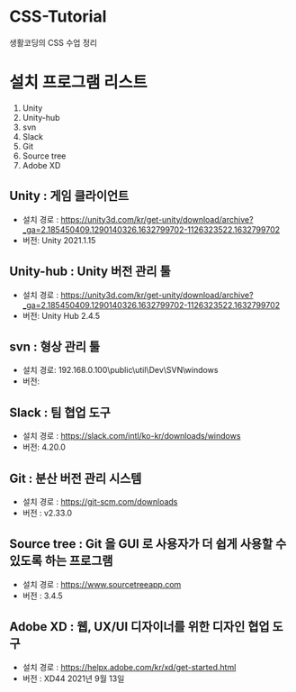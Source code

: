 # CSS-Tutorial

생활코딩의 CSS 수업 정리

# 설치 프로그램 리스트
1. Unity
2. Unity-hub
3. svn
4. Slack
5. Git
6. Source tree
7. Adobe XD

## Unity : 게임 클라이언트
- 설치 경로 : <https://unity3d.com/kr/get-unity/download/archive?_ga=2.185450409.1290140326.1632799702-1126323522.1632799702>
- 버전:  Unity 2021.1.15

## Unity-hub : Unity 버전 관리 툴
- 설치 경로 : <https://unity3d.com/kr/get-unity/download/archive?_ga=2.185450409.1290140326.1632799702-1126323522.1632799702>
- 버전: Unity Hub 2.4.5

## svn : 형상 관리 툴
- 설치 경로: 192.168.0.100\public\util\Dev\SVN\windows
- 버전: 

## Slack : 팀 협업 도구
- 설치 경로 : <https://slack.com/intl/ko-kr/downloads/windows>
- 버전: 4.20.0

## Git : 분산 버전 관리 시스템
- 설치 경로 : <https://git-scm.com/downloads>
- 버전 : v2.33.0

## Source tree :  Git 을 GUI 로 사용자가 더 쉽게 사용할 수 있도록 하는 프로그램
- 설치 경로 : <https://www.sourcetreeapp.com>
- 버전 : 3.4.5

## Adobe XD : 웹, UX/UI 디자이너를 위한 디자인 협업 도구
- 설치 경로 : https://helpx.adobe.com/kr/xd/get-started.html
- 버전 : XD44 2021년 9월 13일
